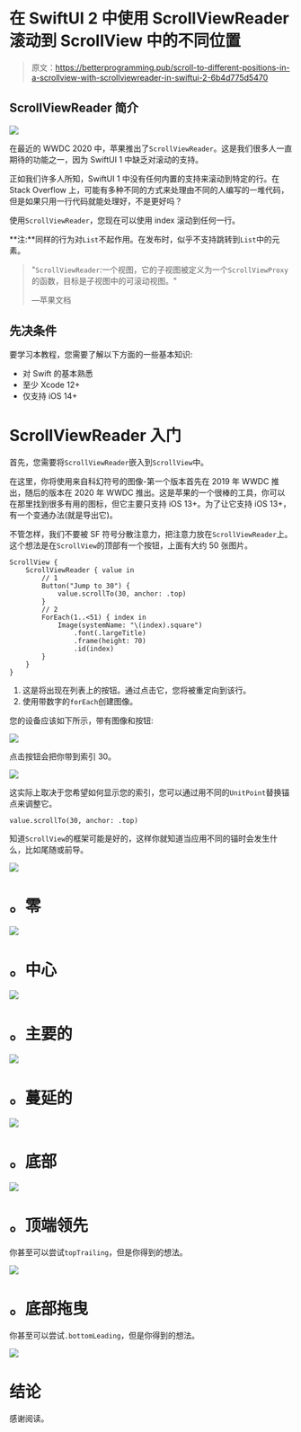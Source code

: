 # 在 SwiftUI 2 中使用 ScrollViewReader 滚动到 ScrollView 中的不同位置

> 原文：<https://betterprogramming.pub/scroll-to-different-positions-in-a-scrollview-with-scrollviewreader-in-swiftui-2-6b4d775d5470>

## ScrollViewReader 简介

![](img/7bcaf21792773fa6304722969b8ce033.png)

在最近的 WWDC 2020 中，苹果推出了`ScrollViewReader`。这是我们很多人一直期待的功能之一，因为 SwiftUI 1 中缺乏对滚动的支持。

正如我们许多人所知，SwiftUI 1 中没有任何内置的支持来滚动到特定的行。在 Stack Overflow 上，可能有多种不同的方式来处理由不同的人编写的一堆代码，但是如果只用一行代码就能处理好，不是更好吗？

使用`ScrollViewReader`，您现在可以使用 index 滚动到任何一行。

**注:**同样的行为对`List`不起作用。在发布时，似乎不支持跳转到`List`中的元素。

> "`ScrollViewReader`:一个视图，它的子视图被定义为一个`ScrollViewProxy`的函数，目标是子视图中的可滚动视图。"
> 
> —苹果文档

## 先决条件

要学习本教程，您需要了解以下方面的一些基本知识:

*   对 Swift 的基本熟悉
*   至少 Xcode 12+
*   仅支持 iOS 14+

# ScrollViewReader 入门

首先，您需要将`ScrollViewReader`嵌入到`ScrollView`中。

在这里，你将使用来自科幻符号的图像-第一个版本首先在 2019 年 WWDC 推出，随后的版本在 2020 年 WWDC 推出。这是苹果的一个很棒的工具，你可以在那里找到很多有用的图标，但它主要只支持 iOS 13+。为了让它支持 iOS 13+，有一个变通办法(就是导出它)。

不管怎样，我们不要被 SF 符号分散注意力，把注意力放在`ScrollViewReader`上。这个想法是在`ScrollView`的顶部有一个按钮，上面有大约 50 张图片。

```
ScrollView {
    ScrollViewReader { value in
        // 1
        Button("Jump to 30") {
            value.scrollTo(30, anchor: .top)
        }
        // 2
        ForEach(1..<51) { index in
            Image(systemName: "\(index).square")
                .font(.largeTitle)
                .frame(height: 70)
                .id(index)
        }
    }
}
```

1.  这是将出现在列表上的按钮。通过点击它，您将被重定向到该行。
2.  使用带数字的`forEach`创建图像。

您的设备应该如下所示，带有图像和按钮:

![](img/87fe7a3f9013668b479f342cfcf8057d.png)

点击按钮会把你带到索引 30。

![](img/2a84d24bbd3dc22a1067d388da3578c6.png)

这实际上取决于您希望如何显示您的索引，您可以通过用不同的`UnitPoint`替换锚点来调整它。

```
value.scrollTo(30, anchor: .top)
```

知道`ScrollView`的框架可能是好的，这样你就知道当应用不同的锚时会发生什么，比如尾随或前导。

![](img/4770cdba556c80ed070aabdf16ce9390.png)

# 。零

![](img/9fabc5ee151a3dac2da6c63a6a4d84e4.png)

# 。中心

![](img/9616bf0edcd64ed3f999480069170e52.png)

# 。主要的

![](img/556f5d85217bf508b6cf947fb90244fd.png)

# 。蔓延的

![](img/9b72f6caeb52a2664565d6d9a6d2cfc1.png)

# 。底部

![](img/409e121f39ff69c21f30e5a5f186a88c.png)

# 。顶端领先

你甚至可以尝试`topTrailing`，但是你得到的想法。

![](img/88da7dce4176e954ef175631474e47a1.png)

# 。底部拖曳

你甚至可以尝试`.bottomLeading`，但是你得到的想法。

![](img/ef312040711d057c0649f97a7dbf7d41.png)

# 结论

感谢阅读。